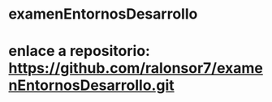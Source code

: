 # examenEntornosDesarrollo
# enlace a repositorio: https://github.com/ralonsor7/examenEntornosDesarrollo.git
